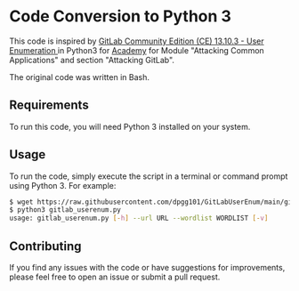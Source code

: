 # Code Conversion to Python 3
This code is inspired by [GitLab Community Edition (CE) 13.10.3 - User Enumeration
](https://www.exploit-db.com/exploits/49821) in Python3 for [Academy](http://academy.hackthebox.com/) for Module "Attacking Common Applications" and section "Attacking GitLab".

The original code was written in Bash. 

## Requirements
To run this code, you will need Python 3 installed on your system.

## Usage
To run the code, simply execute the script in a terminal or command prompt using Python 3. For example:

```bash
$ wget https://raw.githubusercontent.com/dpgg101/GitLabUserEnum/main/gitlab_userenum.py
$ python3 gitlab_userenum.py
usage: gitlab_userenum.py [-h] --url URL --wordlist WORDLIST [-v]
```

## Contributing
If you find any issues with the code or have suggestions for improvements, please feel free to open an issue or submit a pull request.
